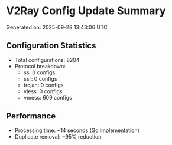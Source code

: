 # V2Ray Config Update Summary
Generated on: 2025-09-28 13:43:06 UTC

## Configuration Statistics
- Total configurations: 8204
- Protocol breakdown:
  - ss: 0 configs
  - ssr: 0 configs
  - trojan: 0 configs
  - vless: 0 configs
  - vmess: 609 configs

## Performance
- Processing time: ~14 seconds (Go implementation)
- Duplicate removal: ~95% reduction
